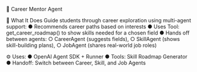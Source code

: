 💼 Career Mentor Agent

🧠 What It Does
Guide students through career exploration using multi-agent support:
● Recommends career paths based on interests
● Uses Tool: get_career_roadmap() to show skills needed for a chosen field
● Hands off between agents:
○ CareerAgent (suggests fields),
○ SkillAgent (shows skill-building plans),
○ JobAgent (shares real-world job roles)

⚙ Uses:
● OpenAI Agent SDK + Runner
● Tools: Skill Roadmap Generator
● Handoff: Switch between Career, Skill, and Job Agents
